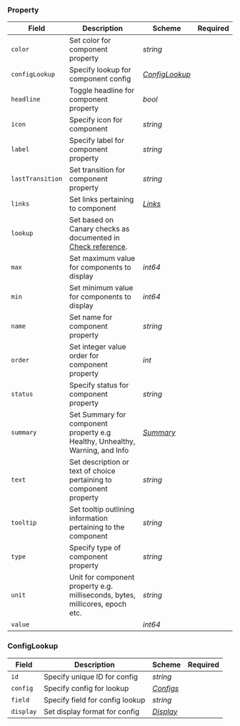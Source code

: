 ### Property

| Field            | Description                                                                        | Scheme                          | Required |
| ---------------- | ---------------------------------------------------------------------------------- | ------------------------------- | -------- |
| `color`          | Set color for component property                                                   | _string_                        |
| `configLookup`   | Specify lookup for component config                                                | [_ConfigLookup_](#configlookup) |
| `headline`       | Toggle headline for component property                                             | _bool_                          |
| `icon`           | Specify icon for component                                                         | _string_                        |
| `label`          | Specify label for component property                                               | _string_                        |
| `lastTransition` | Set transition for component property                                              | _string_                        |
| `links`          | Set links pertaining to component                                                  | [_Links_](#links-links)         |
| `lookup`         | Set based on Canary checks as documented in [Check reference](/reference/checks/). |
| `max`            | Set maximum value for components to display                                        | _int64_                         |
| `min`            | Set minimum value for components to display                                        | _int64_                         |
| `name`           | Set name for component property                                                    | _string_                        |
| `order`          | Set integer value order for component property                                     | _int_                           |
| `status`         | Specify status for component property                                              | _string_                        |
| `summary`        | Set Summary for component property e.g Healthy, Unhealthy, Warning, and Info       | [_Summary_](#summary-summary)   |
| `text`           | Set description or text of choice pertaining to component property                 | _string_                        |
| `tooltip`        | Set tooltip outlining information pertaining to the component                      | _string_                        |
| `type`           | Specify type of component property                                                 | _string_                        |
| `unit`           | Unit for component property e.g. milliseconds, bytes, millicores, epoch etc.       | _string_                        |
| `value`          |                                                                                    | _int64_                         |

### ConfigLookup

| Field     | Description                     | Scheme                | Required |
| --------- | ------------------------------- | --------------------- | -------- |
| `id`      | Specify unique ID for config    | _string_              |
| `config`  | Specify config for lookup       | [_Configs_](#configs) |
| `field`   | Specify field for config lookup | _string_              |
| `display` | Set display format for config   | [_Display_](#display) |
